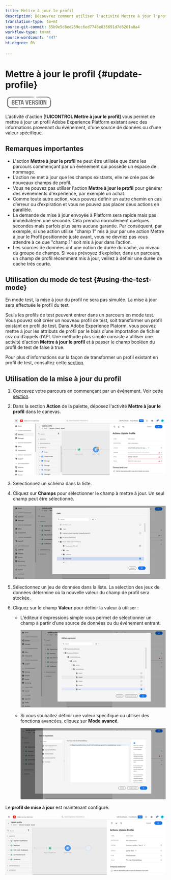 ```yaml
---
title: Mettre à jour le profil
description: Découvrez comment utiliser l'activité Mettre à jour l'profil dans un parcours
translation-type: tm+mt
source-git-commit: 55b9e5d8ed259ec6ed7746e835691d7d6261a8a4
workflow-type: tm+mt
source-wordcount: '447'
ht-degree: 0%

---
```


# Mettre à jour le profil {#update-profile}

![](../assets/do-not-localize/badge.png)

L&#39;activité d&#39;action **[!UICONTROL Mettre à jour le profil]** vous permet de mettre à jour un profil Adobe Experience Platform existant avec des informations provenant du événement, d&#39;une source de données ou d&#39;une valeur spécifique.

## Remarques importantes

* L&#39;action **Mettre à jour le profil** ne peut être utilisée que dans les parcours commençant par un événement qui possède un espace de nommage.
* L’action ne met à jour que les champs existants, elle ne crée pas de nouveaux champs de profil.
* Vous ne pouvez pas utiliser l&#39;action **Mettre à jour le profil** pour générer des événements d&#39;expérience, par exemple un achat.
* Comme toute autre action, vous pouvez définir un autre chemin en cas d’erreur ou d’expiration et vous ne pouvez pas placer deux actions en parallèle.
* La demande de mise à jour envoyée à Platform sera rapide mais pas immédiate/en une seconde. Cela prendra normalement quelques secondes mais parfois plus sans aucune garantie. Par conséquent, par exemple, si une action utilise &quot;champ 1&quot; mis à jour par une action Mettre à jour le Profil positionnée juste avant, vous ne devriez pas vous attendre à ce que &quot;champ 1&quot; soit mis à jour dans l’action.
* Les sources de données ont une notion de durée du cache, au niveau du groupe de champs. Si vous prévoyez d’exploiter, dans un parcours, un champ de profil récemment mis à jour, veillez à définir une durée de cache très courte.

## Utilisation du mode de test {#using-the-test-mode}

En mode test, la mise à jour du profil ne sera pas simulée. La mise à jour sera effectuée le profil du test.

Seuls les profils de test peuvent entrer dans un parcours en mode test. Vous pouvez soit créer un nouveau profil de test, soit transformer un profil existant en profil de test. Dans Adobe Experience Platorm, vous pouvez mettre à jour les attributs de profil par le biais d’une importation de fichier csv ou d’appels d’API. Une méthode plus simple consiste à utiliser une activité d&#39;action **Mettre à jour le profil** et à passer le champ booléen du profil de test de false à true.

Pour plus d&#39;informations sur la façon de transformer un profil existant en profil de test, consultez cette [section](../building-journeys/creating-test-profiles.md#create-test-profiles-csv).

## Utilisation de la mise à jour du profil

1. Concevez votre parcours en commençant par un événement. Voir cette [section](../building-journeys/journey.md).

1. Dans la section **Action** de la palette, déposez l&#39;activité **Mettre à jour le profil** dans le canevas.

   ![](../assets/profileupdate0.png)

1. Sélectionnez un schéma dans la liste.

1. Cliquez sur **Champs** pour sélectionner le champ à mettre à jour. Un seul champ peut être sélectionné.

   ![](../assets/profileupdate2.png)

1. Sélectionnez un jeu de données dans la liste. La sélection des jeux de données détermine où la nouvelle valeur du champ de profil sera stockée.

1. Cliquez sur le champ **Valeur** pour définir la valeur à utiliser :

   * L’éditeur d’expressions simple vous permet de sélectionner un champ à partir d’une source de données ou du événement entrant.

      ![](../assets/profileupdate4.png)

   * Si vous souhaitez définir une valeur spécifique ou utiliser des fonctions avancées, cliquez sur **Mode avancé**.

      ![](../assets/profileupdate3.png)

Le **profil de mise à jour** est maintenant configuré.

![](../assets/profileupdate1.png)
